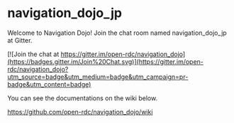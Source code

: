 # navigation_dojo_jp

Welcome to Navigation Dojo! Join the chat room named navigation_dojo_jp at Gitter.

[![Join the chat at https://gitter.im/open-rdc/navigation_dojo](https://badges.gitter.im/Join%20Chat.svg)](https://gitter.im/open-rdc/navigation_dojo?utm_source=badge&utm_medium=badge&utm_campaign=pr-badge&utm_content=badge)

You can see the documentations on the wiki below.

https://github.com/open-rdc/navigation_dojo/wiki

